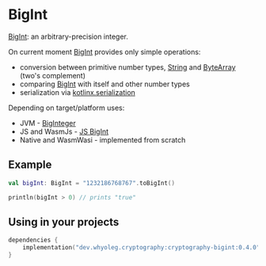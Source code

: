 # BigInt

[BigInt][BigInt]: an arbitrary-precision integer.

On current moment [BigInt][BigInt] provides only simple operations:

* conversion between primitive number types, [String][String] and [ByteArray][ByteArray] (two's complement)
* comparing [BigInt][BigInt] with itself and other number types
* serialization via [kotlinx.serialization][kotlinx.serialization]

Depending on target/platform uses:

* JVM - [BigInteger](https://docs.oracle.com/javase/8/docs/api/java/math/BigInteger.html)
* JS and WasmJs - [JS BigInt](https://developer.mozilla.org/ru/docs/Web/JavaScript/Reference/Global_Objects/BigInt)
* Native and WasmWasi - implemented from scratch

## Example

```kotlin
val bigInt: BigInt = "1232186768767".toBigInt()

println(bigInt > 0) // prints "true"
```

## Using in your projects

```kotlin
dependencies {
    implementation("dev.whyoleg.cryptography:cryptography-bigint:0.4.0")
}
```

[BigInt]: api/cryptography-bigint/dev.whyoleg.cryptography.bigint/-big-int/index.html

[String]: https://kotlinlang.org/api/latest/jvm/stdlib/kotlin/-string/

[ByteArray]: https://kotlinlang.org/api/latest/jvm/stdlib/kotlin/-byte-array/

[kotlinx.serialization]: https://github.com/Kotlin/kotlinx.serialization
